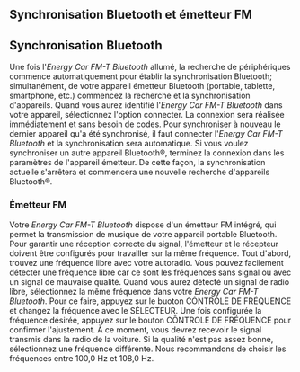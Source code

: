 ## Synchronisation Bluetooth et émetteur FM
## Synchronisation Bluetooth
Une fois l'*Energy Car FM-T Bluetooth* allumé, la recherche de périphériques commence automatiquement pour établir la synchronisation Bluetooth; simultanément, de votre appareil émetteur Bluetooth (portable, tablette, smartphone, etc.) commencez la recherche et la synchronisation d'appareils. Quand vous aurez identifié l'*Energy Car FM-T Bluetooth* dans votre appareil, sélectionnez l'option connecter. La connexion sera réalisée immédiatement et sans besoin de codes.
Pour synchroniser à nouveau le dernier appareil qu'a été synchronisé, il faut connecter l'*Energy Car FM-T Bluetooth* et la synchronisation sera automatique.
Si vous voulez synchroniser un autre appareil Bluetooth®, terminez la connexion dans les paramètres de l'appareil émetteur.  De cette façon, la synchronisation actuelle s'arrêtera et commencera une nouvelle recherche d'appareils Bluetooth®.
### Émetteur FM
Votre *Energy Car FM-T Bluetooth* dispose d'un émetteur FM intégré, qui permet la transmission de musique de votre appareil portable Bluetooth.
Pour garantir une réception correcte du signal, l'émetteur et le récepteur doivent être configurés pour travailler sur la même fréquence.
Tout d'abord, trouvez une fréquence libre avec votre autoradio. Vous pouvez facilement détecter une fréquence libre car ce sont les fréquences sans signal ou avec un signal de mauvaise qualité. Quand vous aurez détecté un signal de radio libre, sélectionnez la même fréquence dans votre *Energy Car FM-T Bluetooth*. Pour ce faire, appuyez sur le buoton CÔNTROLE DE FRÉQUENCE et changez la fréquence avec le SÉLECTEUR. Une fois configurée la fréquence désirée, appuyez sur le bouton CÔNTROLE DE FRÉQUENCE pour confirmer l'ajustement.
À ce moment, vous devrez recevoir le signal transmis dans la radio de la voiture. Si la qualité n'est pas assez bonne, sélectionnez une fréquence différente. Nous recommandons de choisir les fréquences entre 100,0 Hz et 108,0 Hz.

